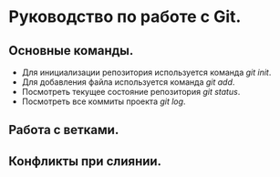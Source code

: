 # Руководство по работе с Git.

## Основные команды.

* Для инициализации репозитория используется команда *git init*.
* Для добавления файла используется команда *git add*.
* Посмотреть текущее состояние репозитория *git status*.
* Посмотреть все коммиты проекта *git log*.


## Работа с ветками.

## Конфликты при слиянии.